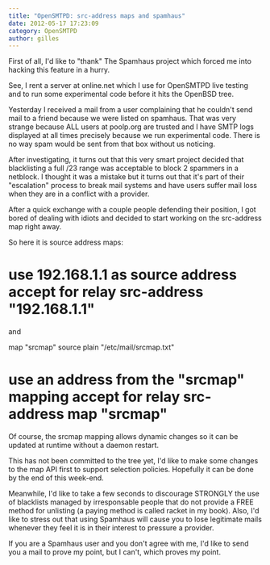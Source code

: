 ```yaml
---
title: "OpenSMTPD: src-address maps and spamhaus"
date: 2012-05-17 17:23:09
category: OpenSMTPD
author: gilles
---
```


First of all, I'd like to "thank" The Spamhaus project which forced me into hacking this feature in a hurry.

See, I rent a server at online.net which I use for OpenSMTPD live testing and to run some experimental code before it hits the OpenBSD tree.

Yesterday I received a mail from a user complaining that he couldn't send mail to a friend because we were listed on spamhaus. That was very strange because ALL users at poolp.org are trusted and I have SMTP logs displayed at all times precisely because we run experimental code. There is no way spam would be sent from that box without us noticing.

After investigating, it turns out that this very smart project decided that blacklisting a full /23 range was acceptable to block 2 spammers in a netblock. I thought it was a mistake but it turns out that it's part of their "escalation" process to break mail systems and have users suffer mail loss when they are in a conflict with a provider.

After a quick exchange with a couple people defending their position, I got bored of dealing with idiots and decided to start working on the src-address map right away.

So here it is source address maps:

# use 192.168.1.1 as source address accept for relay src-address "192.168.1.1"

and

map "srcmap" source plain "/etc/mail/srcmap.txt"

# use an address from the "srcmap" mapping accept for relay src-address map "srcmap"

Of course, the srcmap mapping allows dynamic changes so it can be updated at runtime without a daemon restart.

This has not been committed to the tree yet, I'd like to make some changes to the map API first to support selection policies. Hopefully it can be done by the end of this week-end.

Meanwhile, I'd like to take a few seconds to discourage STRONGLY the use of blacklists managed by irresponsable people that do not provide a FREE method for unlisting (a paying method is called racket in my book). Also, I'd like to stress out that using Spamhaus will cause you to lose legitimate mails whenever they feel it is in their interest to pressure a provider.

If you are a Spamhaus user and you don't agree with me, I'd like to send you a mail to prove my point, but I can't, which proves my point.

